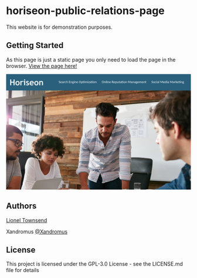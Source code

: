 # horiseon-public-relations-page
This website is for demonstration purposes.

## Getting Started
As this page is just a static page you only need to load the page in the browser.
[View the page here!](https://leot42.github.io/horiseon-public-relations-page/)

![alt text](https://github.com/leot42/horiseon-public-relations-page/blob/develop/assets/images/readme-screenshot.png?raw=true)

## Authors
[Lionel Townsend](https://github.com/leot42) 

Xandromus
[@Xandromus](https://github.com/coding-boot-camp/urban-octo-telegram)

## License
This project is licensed under the GPL-3.0 License - see the LICENSE.md file for details
